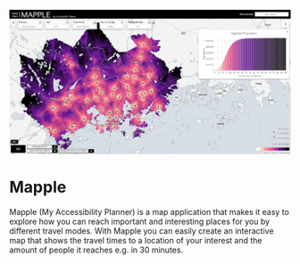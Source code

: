 ![](img/Mapple_image.PNG)

# Mapple

Mapple (My Accessibility Planner) is a map application that makes it easy to explore how you can reach important and interesting places for you by
different travel modes. With Mapple you can easily create an interactive map that shows the travel times to a location of your interest and the amount of
people it reaches e.g. in 30 minutes.


